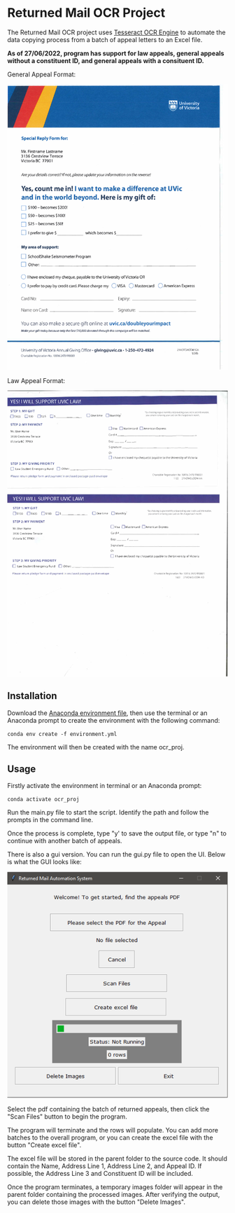 # Returned Mail OCR Project

The Returned Mail OCR project uses [Tesseract OCR Engine](https://github.com/tesseract-ocr/tesseract) to automate the data copying process from a batch of appeal letters to an Excel file.

**As of 27/06/2022, program has support for law appeals, general appeals without a constituent ID, and general appeals with a consituent ID.**

General Appeal Format:

![general appeal format](https://github.com/bmachado18/Returned-Mail-OCR-Project/blob/main/images/general_appeal.png)

Law Appeal Format:

![law appeal format](https://github.com/bmachado18/Returned-Mail-OCR-Project/blob/main/images/law_appeal.png)

## Installation

Download the [Anaconda environment file](environment.yml), then use the terminal or an Anaconda prompt to create the environment with the following command:

```
conda env create -f environment.yml
```
The environment will then be created with the name ocr_proj.

## Usage
Firstly activate the environment in terminal or an Anaconda prompt:
```
conda activate ocr_proj
```
Run the main.py file to start the script. Identify the path and follow the prompts in the command line.

Once the process is complete, type "y' to save the output file, or type "n" to continue with another batch of appeals.

There is also a gui version. You can run the gui.py file to open the UI. Below is what the GUI looks like:

![main gui controls](https://github.com/bmachado18/Returned-Mail-OCR-Project/blob/main/images/GUI.PNG)


Select the pdf containing the batch of returned appeals, then click the "Scan Files" button to begin the program.

The program will terminate and the rows will populate. You can add more batches to the overall program, or you can create the excel file with the button "Create excel file".

The excel file will be stored in the parent folder to the source code. It should contain the Name, Address Line 1, Address Line 2, and Appeal ID. If possible, the Address Line 3 and Constituent ID will be included.

Once the program terminates, a temporary images folder will appear in the parent folder containing the processed images. After verifying the output, you can delete those images with the button "Delete Images". 
